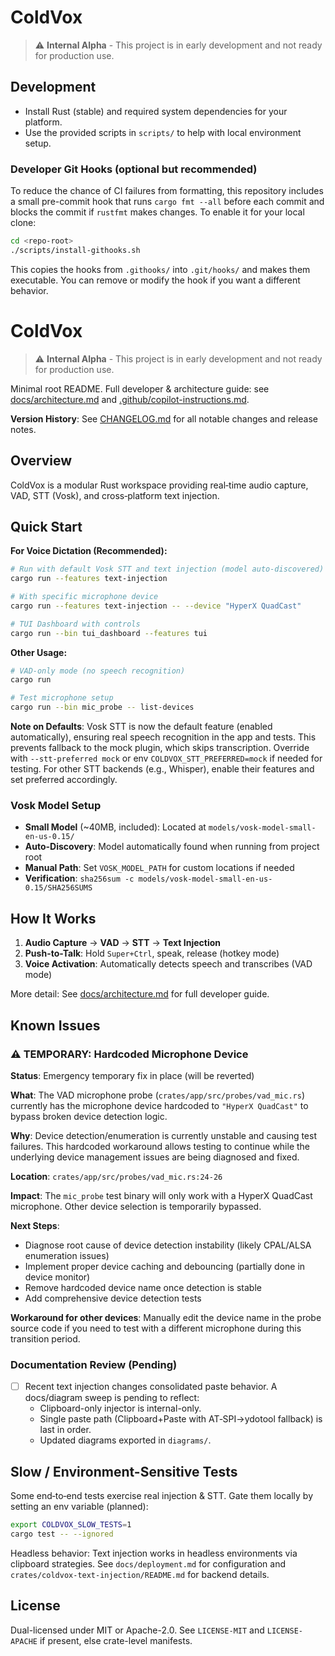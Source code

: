# ColdVox
> ⚠️ **Internal Alpha** - This project is in early development and not ready for production use.
## Development
 - Install Rust (stable) and required system dependencies for your platform.
 - Use the provided scripts in `scripts/` to help with local environment setup.

### Developer Git Hooks (optional but recommended)

To reduce the chance of CI failures from formatting, this repository includes a small pre-commit hook that runs `cargo fmt --all` before each commit and blocks the commit if `rustfmt` makes changes. To enable it for your local clone:

```bash
cd <repo-root>
./scripts/install-githooks.sh
```

This copies the hooks from `.githooks/` into `.git/hooks/` and makes them executable. You can remove or modify the hook if you want a different behavior.

# ColdVox

> ⚠️ **Internal Alpha** - This project is in early development and not ready for production use.

Minimal root README. Full developer & architecture guide: see [docs/architecture.md](docs/architecture.md) and [.github/copilot-instructions.md](.github/copilot-instructions.md).

**Version History**: See [CHANGELOG.md](CHANGELOG.md) for all notable changes and release notes.

## Overview
ColdVox is a modular Rust workspace providing real‑time audio capture, VAD, STT (Vosk), and cross‑platform text injection.

## Quick Start

**For Voice Dictation (Recommended):**
```bash
# Run with default Vosk STT and text injection (model auto-discovered)
cargo run --features text-injection

# With specific microphone device
cargo run --features text-injection -- --device "HyperX QuadCast"

# TUI Dashboard with controls
cargo run --bin tui_dashboard --features tui
```

**Other Usage:**
```bash
# VAD-only mode (no speech recognition)
cargo run

# Test microphone setup
cargo run --bin mic_probe -- list-devices
```

**Note on Defaults**: Vosk STT is now the default feature (enabled automatically), ensuring real speech recognition in the app and tests. This prevents fallback to the mock plugin, which skips transcription. Override with `--stt-preferred mock` or env `COLDVOX_STT_PREFERRED=mock` if needed for testing. For other STT backends (e.g., Whisper), enable their features and set preferred accordingly.

### Vosk Model Setup
- **Small Model** (~40MB, included): Located at `models/vosk-model-small-en-us-0.15/`
- **Auto-Discovery**: Model automatically found when running from project root
- **Manual Path**: Set `VOSK_MODEL_PATH` for custom locations if needed
- **Verification**: `sha256sum -c models/vosk-model-small-en-us-0.15/SHA256SUMS`

## How It Works
1. **Audio Capture** → **VAD** → **STT** → **Text Injection**
2. **Push-to-Talk**: Hold `Super+Ctrl`, speak, release (hotkey mode)
3. **Voice Activation**: Automatically detects speech and transcribes (VAD mode)

More detail: See [docs/architecture.md](docs/architecture.md) for full developer guide.

## Known Issues

### ⚠️ TEMPORARY: Hardcoded Microphone Device
**Status**: Emergency temporary fix in place (will be reverted)

**What**: The VAD microphone probe (`crates/app/src/probes/vad_mic.rs`) currently has the microphone device hardcoded to `"HyperX QuadCast"` to bypass broken device detection logic.

**Why**: Device detection/enumeration is currently unstable and causing test failures. This hardcoded workaround allows testing to continue while the underlying device management issues are being diagnosed and fixed.

**Location**: `crates/app/src/probes/vad_mic.rs:24-26`

**Impact**: The `mic_probe` test binary will only work with a HyperX QuadCast microphone. Other device selection is temporarily bypassed.

**Next Steps**: 
- Diagnose root cause of device detection instability (likely CPAL/ALSA enumeration issues)
- Implement proper device caching and debouncing (partially done in device monitor)
- Remove hardcoded device name once detection is stable
- Add comprehensive device detection tests

**Workaround for other devices**: Manually edit the device name in the probe source code if you need to test with a different microphone during this transition period.

### Documentation Review (Pending)
- [ ] Recent text injection changes consolidated paste behavior. A docs/diagram sweep is pending to reflect:
	- Clipboard-only injector is internal-only.
	- Single paste path (Clipboard+Paste with AT‑SPI→ydotool fallback) is last in order.
	- Updated diagrams exported in `diagrams/`.

## Slow / Environment-Sensitive Tests
Some end‑to‑end tests exercise real injection & STT. Gate them locally by setting an env variable (planned):
```bash
export COLDVOX_SLOW_TESTS=1
cargo test -- --ignored
```
Headless behavior: Text injection works in headless environments via clipboard strategies. See `docs/deployment.md` for configuration and `crates/coldvox-text-injection/README.md` for backend details.

## License
Dual-licensed under MIT or Apache-2.0. See `LICENSE-MIT` and `LICENSE-APACHE` if present, else crate-level manifests.
